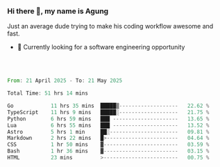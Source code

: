 ### Hi there 👋, my name is Agung
Just an average dude trying to make his coding workflow awesome and fast.

<!--
**agungfir98/agungfir98** is a ✨ _special_ ✨ repository because its `README.md` (this file) appears on your GitHub profile.
-->

- 🔭 Currently looking for a software engineering opportunity
<br/>
<br/>
<!--START_SECTION:waka-->

```rust
From: 21 April 2025 - To: 21 May 2025

Total Time: 51 hrs 14 mins

Go            11 hrs 35 mins  █████▒-------------------   22.62 %
TypeScript    11 hrs 9 mins   █████░-------------------   21.75 %
Python        6 hrs 59 mins   ███ ---------------------   13.65 %
Lua           6 hrs 55 mins   ███ ---------------------   13.52 %
Astro         5 hrs 1 min     ██░----------------------   09.81 %
Markdown      2 hrs 22 mins   █>-----------------------   04.64 %
CSS           1 hr 50 mins    ▓------------------------   03.59 %
Bash          1 hr 36 mins    ▓------------------------   03.15 %
HTML          23 mins         >------------------------   00.75 %
```

<!--END_SECTION:waka-->
